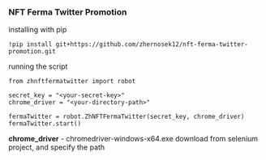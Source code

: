 ### NFT Ferma Twitter Promotion

installing with pip

```
!pip install git+https://github.com/zhernosek12/nft-ferma-twitter-promotion.git
```

running the script

```
from zhnftfermatwitter import robot

secret_key = "<your-secret-key>"
chrome_driver = "<your-directory-path>"

fermaTwitter = robot.ZhNFTFermaTwitter(secret_key, chrome_driver)
fermaTwitter.start()
```

__chrome_driver__ - chromedriver-windows-x64.exe download from selenium project, and specify the path
